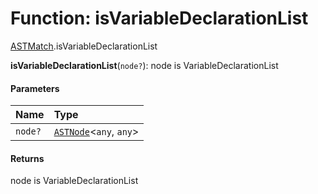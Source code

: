 # Function: isVariableDeclarationList

[ASTMatch](/auto-docs/free-layout-editor/modules/ASTMatch.md).isVariableDeclarationList

**isVariableDeclarationList**(`node?`): node is VariableDeclarationList

#### Parameters

| Name | Type |
| :------ | :------ |
| `node?` | [`ASTNode`](/auto-docs/free-layout-editor/classes/ASTNode.md)<`any`, `any`> |

#### Returns

node is VariableDeclarationList
